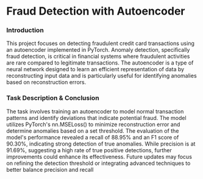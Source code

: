 # Fraud Detection with Autoencoder

### Introduction
This project focuses on detecting fraudulent credit card transactions using an autoencoder implemented in PyTorch. Anomaly detection, specifically fraud detection, is critical in financial systems where fraudulent activities are rare compared to legitimate transactions. The autoencoder is a type of neural network designed to learn an efficient representation of data by reconstructing input data and is particularly useful for identifying anomalies based on reconstruction errors.

### Task Description & Conclusion
The task involves training an autoencoder to model normal transaction patterns and identify deviations that indicate potential fraud. The model utilizes PyTorch's nn.MSELoss() to minimize reconstruction error and determine anomalies based on a set threshold. The evaluation of the model's performance revealed a recall of 88.95% and an F1 score of 90.30%, indicating strong detection of true anomalies. While precision is at 91.69%, suggesting a high rate of true positive detections, further improvements could enhance its effectiveness. Future updates may focus on refining the detection threshold or integrating advanced techniques to better balance precision and recall